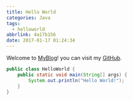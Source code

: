 ```yaml
---
title: Hello World
categories: Java
tags:
  - helloworld
abbrlink: 4a17b156
date: 2017-01-17 01:24:34
---
```

Welcome to [MyBlog](http://blogit.tongjilab.cn/)! you can visit my [GitHub](https://github.com/ctianlong).

<!-- more -->

``` java
public class HelloWorld {
    public static void main(String[] args) {
        System.out.println("Hello World!");
    }
}
```

